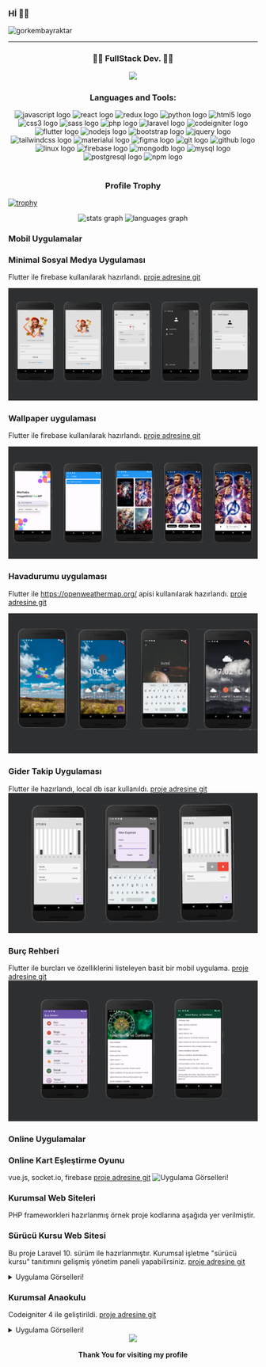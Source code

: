 

<!--
**byrktrgrkm/byrktrgrkm** is a ✨ _special_ ✨ repository because its `README.md` (this file) appears on your GitHub profile.

Here are some ideas to get you started:

- 🔭 I’m currently working on ...
- 🌱 I’m currently learning ...
- 👯 I’m looking to collaborate on ...
- 🤔 I’m looking for help with ...
- 💬 Ask me about ...
- 📫 How to reach me: ...
- 😄 Pronouns: ...
- ⚡ Fun fact: ...
-->

### Hİ 👋👋
  <img src="https://komarev.com/ghpvc/?username=gorkembayraktar&label=Profile%20views&color=0e75b6&style=flat" alt="gorkembayraktar" />
<hr>

<h3 align="center"> 
  🐱‍👤 FullStack Dev. 🐱‍👤 
</h3>

<div align="center"> 
  
<a href="https://www.linkedin.com/in/görkembayraktar">
  <img src="https://img.shields.io/badge/linkedin-%230077B5.svg?&style=for-the-badge&logo=linkedin&logoColor=white" />
</a>
</div>

<div align="center">
<h3 align="center">Languages and Tools:</h3>
  <img src="https://cdn.jsdelivr.net/gh/devicons/devicon/icons/javascript/javascript-original.svg" height="30" width="42" alt="javascript logo"  />
  <img src="https://cdn.jsdelivr.net/gh/devicons/devicon/icons/react/react-original.svg" height="30" width="42" alt="react logo"  />
  <img src="https://cdn.jsdelivr.net/gh/devicons/devicon/icons/redux/redux-original.svg" height="30" width="42" alt="redux logo"  />
   <img src="https://cdn.jsdelivr.net/gh/devicons/devicon/icons/python/python-original.svg" height="30" width="42" alt="python logo"  />
  <img src="https://cdn.jsdelivr.net/gh/devicons/devicon/icons/html5/html5-original.svg" height="30" width="42" alt="html5 logo"  />
  <img src="https://cdn.jsdelivr.net/gh/devicons/devicon/icons/css3/css3-original.svg" height="30" width="42" alt="css3 logo"  />
  <img src="https://cdn.jsdelivr.net/gh/devicons/devicon/icons/sass/sass-original.svg" height="30" width="42" alt="sass logo"  />
   <img src="https://cdn.jsdelivr.net/gh/devicons/devicon/icons/php/php-original.svg" height="30" width="42" alt="php logo"  /> 
  <img src="https://cdn.jsdelivr.net/gh/devicons/devicon@latest/icons/laravel/laravel-original-wordmark.svg" height="30" width="42" alt="laravel logo"  />
  <img src="https://cdn.jsdelivr.net/gh/devicons/devicon@latest/icons/codeigniter/codeigniter-plain-wordmark.svg" height="30" width="42" alt="codeigniter logo"  />
  <img src="https://cdn.jsdelivr.net/gh/devicons/devicon@latest/icons/flutter/flutter-original.svg" height="30" width="42" alt="flutter logo"/>

  <img src="https://cdn.jsdelivr.net/gh/devicons/devicon/icons/nodejs/nodejs-original.svg" height="30" width="42" alt="nodejs logo"  />
<!--   <img src="https://cdn.jsdelivr.net/gh/devicons/devicon/icons/express/express-original.svg" height="30" width="42" alt="express logo"  /> -->
  <img src="https://cdn.jsdelivr.net/gh/devicons/devicon/icons/bootstrap/bootstrap-original.svg" height="30" width="42" alt="bootstrap logo"  />
   <img src="https://cdn.jsdelivr.net/gh/devicons/devicon/icons/jquery/jquery-original.svg" height="30" width="42" alt="jquery logo"  /> 
<!--   <img src="https://cdn.jsdelivr.net/gh/devicons/devicon/icons/bulma/bulma-plain.svg" height="30" width="42" alt="bulma logo"  /> -->
  <img src="https://cdn.jsdelivr.net/gh/devicons/devicon/icons/tailwindcss/tailwindcss-original-wordmark.svg" height="30" width="42" alt="tailwindcss logo"  />
  <img src="https://cdn.jsdelivr.net/gh/devicons/devicon/icons/materialui/materialui-original.svg" height="30" width="42" alt="materialui logo"  />
<!--   <img src="https://cdn.jsdelivr.net/gh/devicons/devicon/icons/amazonwebservices/amazonwebservices-original.svg" height="30" width="42" alt="amazonwebservices logo"  /> -->
  <img src="https://cdn.jsdelivr.net/gh/devicons/devicon/icons/figma/figma-original.svg" height="30" width="42" alt="figma logo"  />
<!--   <img src="https://cdn.jsdelivr.net/gh/devicons/devicon/icons/bitbucket/bitbucket-original.svg" height="30" width="42" alt="bitbucket logo"  /> -->
<!--   <img src="https://cdn.jsdelivr.net/gh/devicons/devicon/icons/nextjs/nextjs-original.svg" height="30" width="42" alt="nextjs logo"  /> -->
<!--   <img src="https://cdn.jsdelivr.net/gh/devicons/devicon/icons/docker/docker-original.svg" height="30" width="42" alt="docker logo"  /> -->
<!--   <img src="https://cdn.jsdelivr.net/gh/devicons/devicon/icons/gatsby/gatsby-plain.svg" height="30" width="42" alt="gatsby logo"  />
  <img src="https://cdn.jsdelivr.net/gh/devicons/devicon/icons/heroku/heroku-original.svg" height="30" width="42" alt="heroku logo"  /> -->
  <img src="https://cdn.jsdelivr.net/gh/devicons/devicon/icons/git/git-original.svg" height="30" width="42" alt="git logo"  />
  <img src="https://cdn.jsdelivr.net/gh/devicons/devicon/icons/github/github-original.svg" height="30" width="42" alt="github logo"  />
<!--   <img src="https://cdn.jsdelivr.net/gh/devicons/devicon/icons/photoshop/photoshop-plain.svg" height="30" width="42" alt="photoshop logo"  />
  <img src="https://cdn.jsdelivr.net/gh/devicons/devicon/icons/illustrator/illustrator-plain.svg" height="30" width="42" alt="illustrator logo"  /> -->
  <img src="https://cdn.jsdelivr.net/gh/devicons/devicon/icons/linux/linux-original.svg" height="30" width="42" alt="linux logo"  />
  <img src="https://cdn.jsdelivr.net/gh/devicons/devicon/icons/firebase/firebase-plain.svg" height="30" width="42" alt="firebase logo"  />
 <img src="https://cdn.jsdelivr.net/gh/devicons/devicon/icons/mongodb/mongodb-original.svg" height="30" width="42" alt="mongodb logo"  />
  <img src="https://cdn.jsdelivr.net/gh/devicons/devicon/icons/mysql/mysql-original.svg" height="30" width="42" alt="mysql logo"  />
  <img src="https://cdn.jsdelivr.net/gh/devicons/devicon/icons/postgresql/postgresql-original.svg" height="30" width="42" alt="postgresql logo"  /> 
  <img src="https://cdn.jsdelivr.net/gh/devicons/devicon/icons/npm/npm-original-wordmark.svg" height="30" width="42" alt="npm logo"  />
  </div>
  <br>


<h3 align="center">
  Profile Trophy
</h3> 

[![trophy](https://github-profile-trophy.vercel.app/?username=gorkembayraktar)](https://github.com/ryo-ma/github-profile-trophy)

<div align="center">
  <img src="https://github-readme-stats.vercel.app/api?hide_title=false&hide_rank=false&show_icons=true&include_all_commits=true&count_private=true&disable_animations=false&theme=dracula&locale=en&hide_border=false&username=gorkembayraktar" height="150" alt="stats graph"  />
  <img src="https://github-readme-stats.vercel.app/api/top-langs?locale=en&hide_title=false&layout=compact&card_width=320&langs_count=8&theme=dracula&hide_border=false&username=gorkembayraktar" height="150" alt="languages graph"  />
</div>

### Mobil Uygulamalar

### Minimal Sosyal Medya Uygulaması
  Flutter ile firebase kullanılarak hazırlandı.
   [proje adresine git](https://github.com/gorkembayraktar/basic_social_media_app)
  
![Uygulama Görselleri!](https://raw.githubusercontent.com/gorkembayraktar/basic_social_media_app/main/docs/screens.png "Uygulama Görselleri")

### Wallpaper uygulaması
  Flutter ile firebase kullanılarak hazırlandı.
   [proje adresine git](https://github.com/gorkembayraktar/wallpaper_app)
  
![Uygulama Görselleri!](https://raw.githubusercontent.com/gorkembayraktar/wallpaper_app/main/docs/screens.png "Uygulama Görselleri")

### Havadurumu uygulaması
  Flutter ile https://openweathermap.org/ apisi kullanılarak hazırlandı.
   [proje adresine git](https://github.com/gorkembayraktar/weather_app)
  
![Uygulama Görselleri!](https://raw.githubusercontent.com/gorkembayraktar/weather_app/main/docs/output.png "Uygulama Görselleri")

### Gider Takip Uygulaması
  Flutter ile hazırlandı, local db isar kullanıldı.
    [proje adresine git](https://github.com/gorkembayraktar/expense_tracker_app)
  ![Uygulama Görselleri!](https://raw.githubusercontent.com/gorkembayraktar/expense_tracker_app/main/docs/output.png "Uygulama Görselleri")

### Burç Rehberi
  Flutter ile burcları ve özelliklerini listeleyen basit bir mobil uygulama.
  [proje adresine git](https://github.com/gorkembayraktar/horoscope_guide_app)
![Uygulama Görselleri!](https://raw.githubusercontent.com/gorkembayraktar/horoscope_guide_app/main/docs/output.png "Uygulama Görselleri")


### Online Uygulamalar

### Online Kart Eşleştirme Oyunu
  vue.js, socket.io, firebase
   [proje adresine git](https://github.com/gorkembayraktar/akiloyunu)
 ![Uygulama Görselleri!](https://i.imgur.com/wohZciW.png "Uygulama Görselleri")


### Kurumsal Web Siteleri
  PHP frameworkleri hazırlanmış örnek proje kodlarına aşağıda yer verilmiştir.
### Sürücü Kursu Web Sitesi
  Bu proje Laravel 10. sürüm ile hazırlanmıştır. Kurumsal işletme "sürücü kursu" tanıtımını gelişmiş yönetim paneli yapabilirsiniz.
     [proje adresine git](https://github.com/gorkembayraktar/surucu-kursu)
<details>
  <summary>Uygulama Görselleri!</summary>
  <img src="https://i.imgur.com/ggppCzO.jpeg" /> 
</details>


### Kurumsal Anaokulu
  Codeigniter 4 ile geliştirildi. [proje adresine git](https://github.com/gorkembayraktar/codeigniter4-kurumsal)
<details>
  <summary>Uygulama Görselleri!</summary>
  <img src="https://i.imgur.com/EaXNZAl.jpeg" /> 
</details>


<div align="center">
  <img src="https://profile-counter.glitch.me/byrktrgrkm/count.svg?"  />
</div>
<p align="center"><b> Thank You for visiting my profile </b></p>



